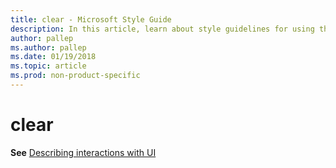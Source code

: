 ```yaml
---
title: clear - Microsoft Style Guide
description: In this article, learn about style guidelines for using the term 'clear' in Microsoft documentation.
author: pallep
ms.author: pallep
ms.date: 01/19/2018
ms.topic: article
ms.prod: non-product-specific
---
```


# clear

**See** [Describing interactions with UI](../../procedures-instructions/describing-interactions-with-ui.md)
